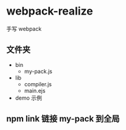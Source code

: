 # webpack-realize

手写 webpack

## 文件夹

- bin
  - my-pack.js
- lib
  - compiler.js
  - main.ejs
- demo 示例

## npm link 链接 my-pack 到全局
